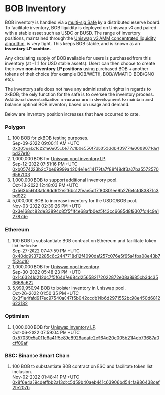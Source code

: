 # BOB Inventory

BOB inventory is handled via a [multi-sig Safe](https://gnosis-safe.io/app/matic:0xd4a3D9Ca00fa1fD8833D560F9217458E61c446d8/home) by a distributed reserve board. To facilitate inventory, BOB liquidity is deployed on Uniswap v3 and paired with a stable asset such as USDC or BUSD.  The range of inventory positions, maintained through the  [Uniswap v3 AMM concentrated liquidity algorithm](https://docs.uniswap.org/protocol/concepts/V3-overview/concentrated-liquidity), is very tight. This keeps BOB stable, and is known as an **inventory LP position**.

Any circulating supply of BOB available for users is purchased from this inventory (at \~1:1 for USD stable assets). Users can then choose to create their own **non-inventory LP positions** using purchased BOB + another tokens of their choice (for example BOB/WETH, BOB/WMATIC, BOB/GNO etc).&#x20;

The inventory safe does not have any administrative rights in regards to zkBOB; the only function for the safe is to oversee the inventory process. Additional decentralization measures are in development to maintain and balance optimal BOB inventory based on usage and demand.

Below are inventory position increases that have occurred to date.

### Polygon

1. 100 BOB for zkBOB testing purposes.\
   &#x20;Sep-09-2022 09:00:11 AM +UTC\
   [0x363eabc1c221a6a85cbb77c1b6e556f7db853ddb439774a6089871da1bd37e10](https://polygonscan.com/tx/0x363eabc1c221a6a85cbb77c1b6e556f7db853ddb439774a6089871da1bd37e10)
2. 1,000,000 BOB for [Uniswap pool inventory LP](https://zkbob.page.link/getBOB).\
   Sep-12-2022 07:51:16 PM +UTC\
   [0xb0574223b2c7be69999a4204e1e414179fa7f88f48df3a37ba55725706567f03](https://polygonscan.com/tx/0xb0574223b2c7be69999a4204e1e414179fa7f88f48df3a37ba55725706567f03)
3. 1,000,000 BOB to support[ ](https://info.uniswap.org/#/polygon/pools/0xe65a85bf544b4e4017cdb12387844683a9c86641)additional inventory pool.\
   Oct-13-2022 12:48:03 PM +UTC\
   [0x563b56bf3a1c9dd6f2e5f6bc12feae5df7f80801ee9b276efcfd83871c3bd922](https://polygonscan.com/tx/0x563b56bf3a1c9dd6f2e5f6bc12feae5df7f80801ee9b276efcfd83871c3bd922)
4. 5,000,000 BOB to increase inventory for the USDC/BOB pool.\
   Nov-03-2022 02:39:26 PM +UTC\
   [0x3e168dc82de33894c85f5f1f4e68afb0e25f43cc6685d8f9307fd4c9a12787de](https://polygonscan.com/tx/0x3e168dc82de33894c85f5f1f4e68afb0e25f43cc6685d8f9307fd4c9a12787de)

### Ethereum&#x20;

1. 100 BOB to substantiate BOB contract on Ethereum and facilitate token list inclusion.\
   Sep-27-2022 07:47:59 PM +UTC\
   [0x40dd99372285c6c2447718d12f4090daf257c076e5f65a4fba08e43b7f52cc10](https://etherscan.io/tx/0x40dd99372285c6c2447718d12f4090daf257c076e5f65a4fba08e43b7f52cc10)
2. 1,000,000 BOB for [Uniswap pool inventory](https://app.uniswap.org/#/swap/?chain=ethereum\&inputCurrency=0xA0b86991c6218b36c1d19D4a2e9Eb0cE3606eB48\&outputCurrency=0xB0B195aEFA3650A6908f15CdaC7D92F8a5791B0B).\
   Sep-30-2022 05:48:23 PM +UTC\
   [0x1c63241d212dc7f5f64d7e684d256582172022872e08a8685cb3dc353668c622](https://etherscan.io/tx/0x1c63241d212dc7f5f64d7e684d256582172022872e08a8685cb3dc353668c622)
3. 5,999,950.94 BOB to bolster inventory in Uniswap pool.\
   Oct-26-2022 01:50:35 PM +UTC\
   [0x3f1e4fafd917ec97540a047f5b042ccdb14b6d2971552bc98e450d6812623182](https://etherscan.io/tx/0x3f1e4fafd917ec97540a047f5b042ccdb14b6d2971552bc98e450d6812623182)

### Optimism

1. 1,000,000 BOB for [Uniswap inventory LP](https://app.uniswap.org/#/swap/?chain=optimism\&inputCurrency=0xA0b86991c6218b36c1d19D4a2e9Eb0cE3606eB48\&outputCurrency=0xB0B195aEFA3650A6908f15CdaC7D92F8a5791B0B).\
   Oct-06-2022 07:59:04 PM +UTC\
   [0x57039c5a011c6a41f5e89e8928adafe2e964d20c005b2114eb73687a0cff09af](https://optimistic.etherscan.io/tx/0x57039c5a011c6a41f5e89e8928adafe2e964d20c005b2114eb73687a0cff09af)

### BSC: Binance Smart Chain

1. 100 BOB to substantiate BOB contract on BSC and facilitate token list inclusion.\
   Nov-02-2022 01:48:41 PM +UTC\
   [0x8f6e4a59cdeffbb2a13cbc5d59b40aeb441c63906bd544fa986438cef2fe207b](https://bscscan.com/tx/0x8f6e4a59cdeffbb2a13cbc5d59b40aeb441c63906bd544fa986438cef2fe207b)



